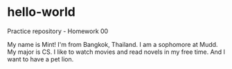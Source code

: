 # hello-world
Practice repository - Homework 00

My name is Mint! I'm from Bangkok, Thailand. I am a sophomore at Mudd. My major is CS.
I like to watch movies and read novels in my free time. And I want to have a pet lion.
